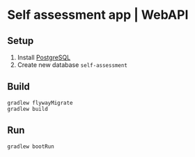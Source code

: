 # Self assessment app | WebAPI

## Setup

1. Install [PostgreSQL](https://www.postgresql.org/download/windows/)
2. Create new database `self-assessment`

## Build

```
gradlew flywayMigrate
gradlew build
```

## Run

```
gradlew bootRun
```
